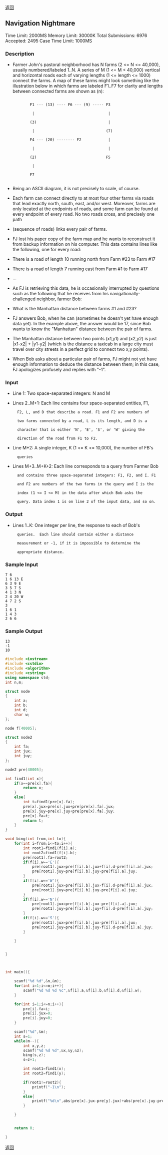 ﻿[返回](https://github.com/superkunn/acmer#poj)
## Navigation Nightmare
Time Limit: 2000MS		Memory Limit: 30000K
Total Submissions: 6976		Accepted: 2495
Case Time Limit: 1000MS
### Description

* Farmer John's pastoral neighborhood has N farms (2 <= N <= 40,000), usually numbered/labeled 1..N. A series of M (1 <= M < 40,000) vertical and horizontal roads each of varying lengths (1 <= length <= 1000) connect the farms. A map of these farms might look something like the illustration below in which farms are labeled F1..F7 for clarity and lengths between connected farms are shown as (n): 
```

           F1 --- (13) ---- F6 --- (9) ----- F3

            |                                 |

           (3)                                |

            |                                (7)

           F4 --- (20) -------- F2            |

            |                                 |

           (2)                               F5

            | 

           F7 
		   
```

* Being an ASCII diagram, it is not precisely to scale, of course. 

* Each farm can connect directly to at most four other farms via roads that lead exactly north, south, east, and/or west. Moreover, farms are only located at the endpoints of roads, and some farm can be found at every endpoint of every road. No two roads cross, and precisely one path 
* (sequence of roads) links every pair of farms. 

* FJ lost his paper copy of the farm map and he wants to reconstruct it from backup information on his computer. This data contains lines like the following, one for every road: 

* There is a road of length 10 running north from Farm #23 to Farm #17 
* There is a road of length 7 running east from Farm #1 to Farm #17 
* ... 

* As FJ is retrieving this data, he is occasionally interrupted by questions such as the following that he receives from his navigationally-challenged neighbor, farmer Bob: 

* What is the Manhattan distance between farms #1 and #23? 

* FJ answers Bob, when he can (sometimes he doesn't yet have enough data yet). In the example above, the answer would be 17, since Bob wants to know the "Manhattan" distance between the pair of farms. 
* The Manhattan distance between two points (x1,y1) and (x2,y2) is just |x1-x2| + |y1-y2| (which is the distance a taxicab in a large city must travel over city streets in a perfect grid to connect two x,y points). 

* When Bob asks about a particular pair of farms, FJ might not yet have enough information to deduce the distance between them; in this case, FJ apologizes profusely and replies with "-1". 
### Input

* Line 1: Two space-separated integers: N and M



* Lines 2..M+1: Each line contains four space-separated entities, F1,

        F2, L, and D that describe a road. F1 and F2 are numbers of

        two farms connected by a road, L is its length, and D is a

        character that is either 'N', 'E', 'S', or 'W' giving the

        direction of the road from F1 to F2.



* Line M+2: A single integer, K (1 <= K <= 10,000), the number of FB's

        queries



* Lines M+3..M+K+2: Each line corresponds to a query from Farmer Bob

        and contains three space-separated integers: F1, F2, and I. F1

        and F2 are numbers of the two farms in the query and I is the

        index (1 <= I <= M) in the data after which Bob asks the

        query. Data index 1 is on line 2 of the input data, and so on.
### Output

* Lines 1..K: One integer per line, the response to each of Bob's

        queries.  Each line should contain either a distance

        measurement or -1, if it is impossible to determine the

        appropriate distance.
### Sample Input
```
7 6
1 6 13 E
6 3 9 E
3 5 7 S
4 1 3 N
2 4 20 W
4 7 2 S
3
1 6 1
1 4 3
2 6 6
```
### Sample Output
```
13
-1
10
```

```c++
#include <iostream>
#include <cstdio>
#include <algorithm>
#include <cstring>
using namespace std;
int n,m;

struct node
{
    int a;
    int b;
    int d;
    char w;
};

node f[40005];

struct node2
{
    int fa;
    int jux;
    int juy;
};

node2 pre[40005];

int find1(int x){
    if(x==pre[x].fa){
        return x;
    }
    else{
        int t=find1(pre[x].fa);
        pre[x].jux=pre[x].jux+pre[pre[x].fa].jux;
        pre[x].juy=pre[x].juy+pre[pre[x].fa].juy;
        pre[x].fa=t;
        return t;
    }
}

void bing(int from,int to){
    for(int i=from;i<=to;i++){
        int root1=find1(f[i].a);
        int root2=find1(f[i].b);
        pre[root1].fa=root2;
        if(f[i].w=='E'){
            pre[root1].jux=pre[f[i].b].jux+f[i].d-pre[f[i].a].jux;
            pre[root1].juy=pre[f[i].b].juy-pre[f[i].a].juy;
        }
        if(f[i].w=='W'){
            pre[root1].jux=pre[f[i].b].jux-f[i].d-pre[f[i].a].jux;
            pre[root1].juy=pre[f[i].b].juy-pre[f[i].a].juy;
        }
        if(f[i].w=='N'){
            pre[root1].jux=pre[f[i].b].jux-pre[f[i].a].jux;
            pre[root1].juy=pre[f[i].b].juy+f[i].d-pre[f[i].a].juy;
        }
        if(f[i].w=='S'){
            pre[root1].jux=pre[f[i].b].jux-pre[f[i].a].jux;
            pre[root1].juy=pre[f[i].b].juy-f[i].d-pre[f[i].a].juy;
        }

    }


}



int main(){

    scanf("%d %d",&n,&m);
    for(int i=1;i<=m;i++){
        scanf("%d %d %d %c",&f[i].a,&f[i].b,&f[i].d,&f[i].w);
    }

    for(int i=1;i<=n;i++){
        pre[i].fa=i;
        pre[i].jux=0;
        pre[i].juy=0;
    }

    scanf("%d",&m);
    int s=1;
    while(m--){
        int x,y,z;
        scanf("%d %d %d",&x,&y,&z);
        bing(s,z);
        s=z+1;

        int root1=find1(x);
        int root2=find1(y);

        if(root1!=root2){
            printf("-1\n");
        }
        else{
            printf("%d\n",abs(pre[x].jux-pre[y].jux)+abs(pre[x].juy-pre[y].juy));
        }

    }


    return 0;

}

```
[返回](https://github.com/superkunn/acmer#poj)